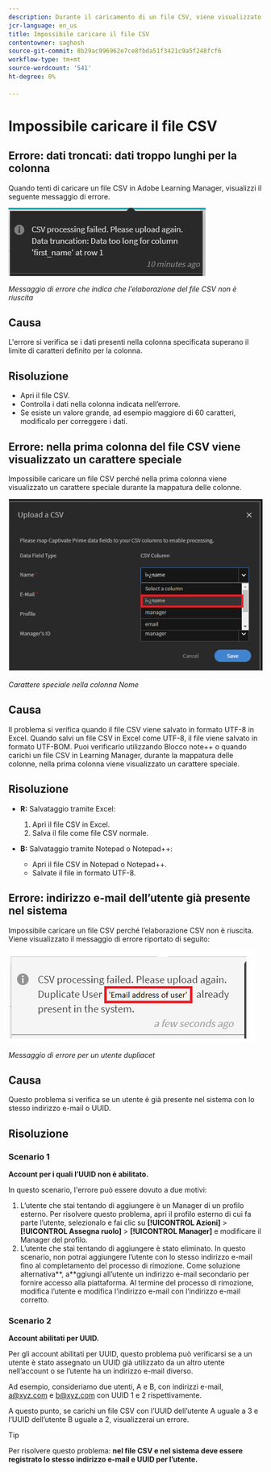```yaml
---
description: Durante il caricamento di un file CSV, viene visualizzato un errore. Continua a leggere per risolvere il problema.
jcr-language: en_us
title: Impossibile caricare il file CSV
contentowner: saghosh
source-git-commit: 8b29ac996962e7ce8fbda51f3421c9a5f248fcf6
workflow-type: tm+mt
source-wordcount: '541'
ht-degree: 0%

---
```




# Impossibile caricare il file CSV

## Errore: dati troncati: dati troppo lunghi per la colonna

Quando tenti di caricare un file CSV in Adobe Learning Manager, visualizzi il seguente messaggio di errore.

![](assets/csv-upload-failed.png)

*Messaggio di errore che indica che l’elaborazione del file CSV non è riuscita*

## Causa

L&#39;errore si verifica se i dati presenti nella colonna specificata superano il limite di caratteri definito per la colonna.

## Risoluzione

* Apri il file CSV.
* Controlla i dati nella colonna indicata nell’errore.
* Se esiste un valore grande, ad esempio maggiore di 60 caratteri, modificalo per correggere i dati.

## Errore: nella prima colonna del file CSV viene visualizzato un carattere speciale

Impossibile caricare un file CSV perché nella prima colonna viene visualizzato un carattere speciale durante la mappatura delle colonne.

![](assets/csv-2.png)

*Carattere speciale nella colonna Nome*

## Causa

Il problema si verifica quando il file CSV viene salvato in formato UTF-8 in Excel. Quando salvi un file CSV in Excel come UTF-8, il file viene salvato in formato UTF-BOM. Puoi verificarlo utilizzando Blocco note++ o quando carichi un file CSV in Learning Manager, durante la mappatura delle colonne, nella prima colonna viene visualizzato un carattere speciale.

## Risoluzione

* **R:** Salvataggio tramite Excel:

   1. Apri il file CSV in Excel.
   1. Salva il file come file CSV normale.

* **B:** Salvataggio tramite Notepad o Notepad++:

   * Apri il file CSV in Notepad o Notepad++.
   * Salvate il file in formato UTF-8.

## Errore: indirizzo e-mail dell’utente già presente nel sistema

Impossibile caricare un file CSV perché l’elaborazione CSV non è riuscita. Viene visualizzato il messaggio di errore riportato di seguito:

![](assets/csv-3.png)

*Messaggio di errore per un utente dupliacet*

## Causa

Questo problema si verifica se un utente è già presente nel sistema con lo stesso indirizzo e-mail o UUID.

## Risoluzione

### Scenario 1

**Account per i quali l’UUID non è abilitato.**

In questo scenario, l&#39;errore può essere dovuto a due motivi:

1. L’utente che stai tentando di aggiungere è un Manager di un profilo esterno. Per risolvere questo problema, apri il profilo esterno di cui fa parte l’utente, selezionalo e fai clic su **[!UICONTROL Azioni]** > **[!UICONTROL Assegna ruolo]** > **[!UICONTROL Manager]** e modificare il Manager del profilo.
1. L’utente che stai tentando di aggiungere è stato eliminato. In questo scenario, non potrai aggiungere l’utente con lo stesso indirizzo e-mail fino al completamento del processo di rimozione. Come soluzione alternativa**, a**ggiungi all’utente un indirizzo e-mail secondario per fornire accesso alla piattaforma. Al termine del processo di rimozione, modifica l’utente e modifica l’indirizzo e-mail con l’indirizzo e-mail corretto.

### Scenario 2

**Account abilitati per UUID.**

Per gli account abilitati per UUID, questo problema può verificarsi se a un utente è stato assegnato un UUID già utilizzato da un altro utente nell’account o se l’utente ha un indirizzo e-mail diverso.

Ad esempio, consideriamo due utenti, A e B, con indirizzi e-mail,  <a@xyz.com> e <b@xyz.com> con UUID 1 e 2 rispettivamente.

A questo punto, se carichi un file CSV con l’UUID dell’utente A uguale a 3 e l’UUID dell’utente B uguale a 2, visualizzerai un errore.

>[!TIP]
>
>Per risolvere questo problema: **nel file CSV e nel sistema deve essere registrato lo stesso indirizzo e-mail e UUID per l’utente.**

